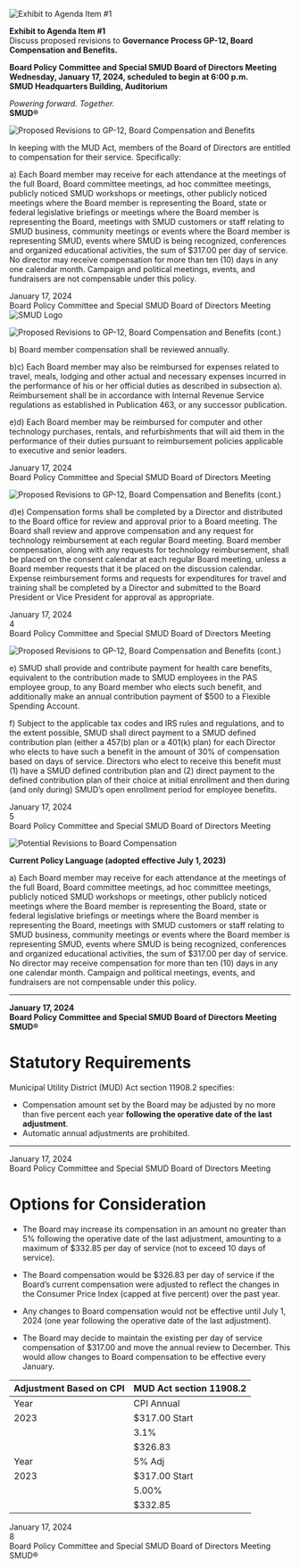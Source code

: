<!-- Page 1 -->
![Exhibit to Agenda Item #1](https://via.placeholder.com/1365x768.png?text=Exhibit+to+Agenda+Item+%231)

**Exhibit to Agenda Item #1**  
Discuss proposed revisions to **Governance Process GP-12, Board Compensation and Benefits.**

**Board Policy Committee and Special SMUD Board of Directors Meeting**  
**Wednesday, January 17, 2024, scheduled to begin at 6:00 p.m.**  
**SMUD Headquarters Building, Auditorium**  

*Powering forward. Together.*  
**SMUD®**
<!-- Page 2 -->
![Proposed Revisions to GP-12, Board Compensation and Benefits](https://via.placeholder.com/768x1365.png?text=Proposed+Revisions+to+GP-12,+Board+Compensation+and+Benefits)

In keeping with the MUD Act, members of the Board of Directors are entitled to compensation for their service. Specifically:

a) Each Board member may receive for each attendance at the meetings of the full Board, Board committee meetings, ad hoc committee meetings, publicly noticed SMUD workshops or meetings, other publicly noticed meetings where the Board member is representing the Board, state or federal legislative briefings or meetings where the Board member is representing the Board, meetings with SMUD customers or staff relating to SMUD business, community meetings or events where the Board member is representing SMUD, events where SMUD is being recognized, conferences and organized educational activities, the sum of $317.00 per day of service. No director may receive compensation for more than ten (10) days in any one calendar month. Campaign and political meetings, events, and fundraisers are not compensable under this policy.

January 17, 2024  
Board Policy Committee and Special SMUD Board of Directors Meeting  
![SMUD Logo](https://via.placeholder.com/20x20.png?text=SMUD)
<!-- Page 3 -->
![Proposed Revisions to GP-12, Board Compensation and Benefits (cont.)](https://via.placeholder.com/1365x768.png?text=Proposed+Revisions+to+GP-12,+Board+Compensation+and+Benefits+(cont.))

b) Board member compensation shall be reviewed annually.

b)c) Each Board member may also be reimbursed for expenses related to travel, meals, lodging and other actual and necessary expenses incurred in the performance of his or her official duties as described in subsection a). Reimbursement shall be in accordance with Internal Revenue Service regulations as established in Publication 463, or any successor publication.

e)d) Each Board member may be reimbursed for computer and other technology purchases, rentals, and refurbishments that will aid them in the performance of their duties pursuant to reimbursement policies applicable to executive and senior leaders.

January 17, 2024  
Board Policy Committee and Special SMUD Board of Directors Meeting
<!-- Page 4 -->
![Proposed Revisions to GP-12, Board Compensation and Benefits (cont.)](https://via.placeholder.com/768x1365.png?text=Proposed+Revisions+to+GP-12,+Board+Compensation+and+Benefits+(cont.))

d)e) Compensation forms shall be completed by a Director and distributed to the Board office for review and approval prior to a Board meeting. The Board shall review and approve compensation and any request for technology reimbursement at each regular Board meeting. Board member compensation, along with any requests for technology reimbursement, shall be placed on the consent calendar at each regular Board meeting, unless a Board member requests that it be placed on the discussion calendar. Expense reimbursement forms and requests for expenditures for travel and training shall be completed by a Director and submitted to the Board President or Vice President for approval as appropriate.

January 17, 2024  
4  
Board Policy Committee and Special SMUD Board of Directors Meeting
<!-- Page 5 -->
![Proposed Revisions to GP-12, Board Compensation and Benefits (cont.)](https://via.placeholder.com/1365x768.png?text=Proposed+Revisions+to+GP-12,+Board+Compensation+and+Benefits+(cont.))

e) SMUD shall provide and contribute payment for health care benefits, equivalent to the contribution made to SMUD employees in the PAS employee group, to any Board member who elects such benefit, and additionally make an annual contribution payment of $500 to a Flexible Spending Account.

f) Subject to the applicable tax codes and IRS rules and regulations, and to the extent possible, SMUD shall direct payment to a SMUD defined contribution plan (either a 457(b) plan or a 401(k) plan) for each Director who elects to have such a benefit in the amount of 30% of compensation based on days of service. Directors who elect to receive this benefit must (1) have a SMUD defined contribution plan and (2) direct payment to the defined contribution plan of their choice at initial enrollment and then during (and only during) SMUD’s open enrollment period for employee benefits.

January 17, 2024  
5  
Board Policy Committee and Special SMUD Board of Directors Meeting
<!-- Page 6 -->
![Potential Revisions to Board Compensation](https://via.placeholder.com/1365x768.png?text=Potential+Revisions+to+Board+Compensation)

**Current Policy Language (adopted effective July 1, 2023)**

a) Each Board member may receive for each attendance at the meetings of the full Board, Board committee meetings, ad hoc committee meetings, publicly noticed SMUD workshops or meetings, other publicly noticed meetings where the Board member is representing the Board, state or federal legislative briefings or meetings where the Board member is representing the Board, meetings with SMUD customers or staff relating to SMUD business, community meetings or events where the Board member is representing SMUD, events where SMUD is being recognized, conferences and organized educational activities, the sum of $317.00 per day of service. No director may receive compensation for more than ten (10) days in any one calendar month. Campaign and political meetings, events, and fundraisers are not compensable under this policy.

---

**January 17, 2024**  
**Board Policy Committee and Special SMUD Board of Directors Meeting**  
**SMUD®**
<!-- Page 7 -->
# Statutory Requirements

Municipal Utility District (MUD) Act section 11908.2 specifies:

- Compensation amount set by the Board may be adjusted by no more than five percent each year **following the operative date of the last adjustment**.
- Automatic annual adjustments are prohibited.

---

January 17, 2024  
Board Policy Committee and Special SMUD Board of Directors Meeting
<!-- Page 8 -->
# Options for Consideration

- The Board may increase its compensation in an amount no greater than 5% following the operative date of the last adjustment, amounting to a maximum of $332.85 per day of service (not to exceed 10 days of service).

- The Board compensation would be $326.83 per day of service if the Board’s current compensation were adjusted to reflect the changes in the Consumer Price Index (capped at five percent) over the past year.

- Any changes to Board compensation would not be effective until July 1, 2024 (one year following the operative date of the last adjustment).

- The Board may decide to maintain the existing per day of service compensation of $317.00 and move the annual review to December. This would allow changes to Board compensation to be effective every January.

| Adjustment Based on CPI | MUD Act section 11908.2 |
|-------------------------|--------------------------|
| Year                    | CPI Annual               |
| 2023                    | $317.00 Start            |
|                         | 3.1%                     |
|                         | $326.83                  |
| Year                    | 5% Adj                   |
| 2023                    | $317.00 Start            |
|                         | 5.00%                    |
|                         | $332.85                  |

January 17, 2024  
8  
Board Policy Committee and Special SMUD Board of Directors Meeting  
SMUD®
